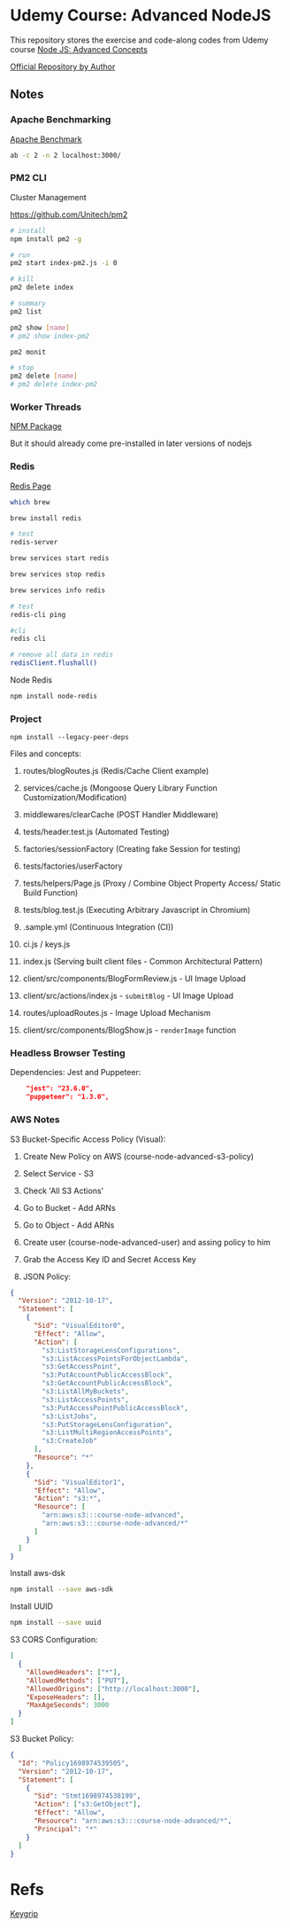 # Udemy Course: Advanced NodeJS

This repository stores the exercise and code-along codes from Udemy course [Node JS: Advanced Concepts](https://www.udemy.com/course/advanced-node-for-developers/)

[Official Repository by Author](https://github.com/StephenGrider/AdvancedNodeComplete)

## Notes

### Apache Benchmarking

[Apache Benchmark](https://vyspiansky.github.io/2019/12/02/apache-bench-for-load-testing/)

```bash
ab -c 2 -n 2 localhost:3000/
```

### PM2 CLI

Cluster Management

https://github.com/Unitech/pm2

```bash
# install
npm install pm2 -g

# run
pm2 start index-pm2.js -i 0

# kill
pm2 delete index

# summary
pm2 list

pm2 show [name]
# pm2 show index-pm2

pm2 monit

# stop
pm2 delete [name]
# pm2 delete index-pm2
```

### Worker Threads

[NPM Package](https://www.npmjs.com/package/webworker-threads)

But it should already come pre-installed in later versions of nodejs

### Redis

[Redis Page](https://redis.io/)

```bash
which brew

brew install redis

# test
redis-server

brew services start redis

brew services stop redis

brew services info redis

# test
redis-cli ping

#cli
redis cli

# remove all data in redis
redisClient.flushall()
```

Node Redis

```bash
npm install node-redis
```

### Project

```
npm install --legacy-peer-deps
```

Files and concepts:

1. routes/blogRoutes.js (Redis/Cache Client example)

2. services/cache.js (Mongoose Query Library Function Customization/Modification)

3. middlewares/clearCache (POST Handler Middleware)

4. tests/header.test.js (Automated Testing)

5. factories/sessionFactory (Creating fake Session for testing)

6. tests/factories/userFactory

7. tests/helpers/Page.js (Proxy / Combine Object Property Access/ Static Build Function)

8. tests/blog.test.js (Executing Arbitrary Javascript in Chromium)

9. .sample.yml (Continuous Integration (CI))

10. ci.js / keys.js

11. index.js (Serving built client files - Common Architectural Pattern)

12. client/src/components/BlogFormReview.js - UI Image Upload

13. client/src/actions/index.js - `submitBlog` - UI Image Upload

14. routes/uploadRoutes.js - Image Upload Mechanism

15. client/src/components/BlogShow.js - `renderImage` function

### Headless Browser Testing

Dependencies: Jest and Puppeteer:

```json
    "jest": "23.6.0",
    "puppeteer": "1.3.0",
```

### AWS Notes

S3 Bucket-Specific Access Policy (Visual):

1. Create New Policy on AWS (course-node-advanced-s3-policy)

2. Select Service - S3

3. Check 'All S3 Actions'

4. Go to Bucket - Add ARNs

5. Go to Object - Add ARNs

6. Create user (course-node-advanced-user) and assing policy to him

7. Grab the Access Key ID and Secret Access Key

8. JSON Policy:

```json
{
  "Version": "2012-10-17",
  "Statement": [
    {
      "Sid": "VisualEditor0",
      "Effect": "Allow",
      "Action": [
        "s3:ListStorageLensConfigurations",
        "s3:ListAccessPointsForObjectLambda",
        "s3:GetAccessPoint",
        "s3:PutAccountPublicAccessBlock",
        "s3:GetAccountPublicAccessBlock",
        "s3:ListAllMyBuckets",
        "s3:ListAccessPoints",
        "s3:PutAccessPointPublicAccessBlock",
        "s3:ListJobs",
        "s3:PutStorageLensConfiguration",
        "s3:ListMultiRegionAccessPoints",
        "s3:CreateJob"
      ],
      "Resource": "*"
    },
    {
      "Sid": "VisualEditor1",
      "Effect": "Allow",
      "Action": "s3:*",
      "Resource": [
        "arn:aws:s3:::course-node-advanced",
        "arn:aws:s3:::course-node-advanced/*"
      ]
    }
  ]
}
```

Install aws-dsk

```bash
npm install --save aws-sdk
```

Install UUID

```bash
npm install --save uuid
```

S3 CORS Configuration:

```json
[
  {
    "AllowedHeaders": ["*"],
    "AllowedMethods": ["PUT"],
    "AllowedOrigins": ["http://localhost:3000"],
    "ExposeHeaders": [],
    "MaxAgeSeconds": 3000
  }
]
```

S3 Bucket Policy:

```json
{
  "Id": "Policy1698974539505",
  "Version": "2012-10-17",
  "Statement": [
    {
      "Sid": "Stmt1698974538199",
      "Action": ["s3:GetObject"],
      "Effect": "Allow",
      "Resource": "arn:aws:s3:::course-node-advanced/*",
      "Principal": "*"
    }
  ]
}
```

# Refs

[Keygrip](https://www.npmjs.com/package/keygrip)
